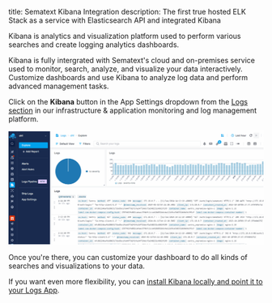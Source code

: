 title: Sematext Kibana Integration
description: The first true hosted ELK Stack as a service with Elasticsearch API and integrated Kibana

Kibana is analytics and visualization platform used to perform various searches and create logging analytics dashboards.

Kibana is fully intergrated with Sematext's cloud and on-premises service used to monitor, search, analyze, and visualize your data interactively. Customize dashboards and use Kibana to analyze log data and perform advanced management tasks.

Click on the **Kibana** button in the App Settings dropdown from the [Logs section](https://apps.sematext.com/ui/logs) in our infrastructure & application monitoring and log management platform.

<img alt="Kibana Integration" src="/docs/images/logs/kibana-integration.gif" title="Sematext Logging UI - Kibana Integration">

Once you're there, you can customize your dashboard to do all kinds of searches and visualizations to your data.

If you want even more flexibility, you can [install Kibana locally and point it to your Logs App](faq/#kibana).
